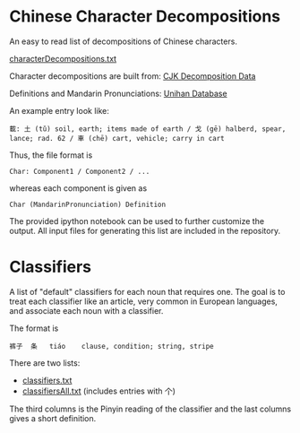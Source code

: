 # Chinese Character Decompositions

An easy to  read list of decompositions of Chinese characters.

[characterDecompositions.txt](distcharacterDecompositions.txt?raw=true)


Character decompositions are built from:
[CJK Decomposition Data](https://cjkdecomp.codeplex.com/)

Definitions and Mandarin Pronunciations:
[Unihan Database](http://unicode.org/charts/unihan.html)



An example entry look like:

```
載: 土 (tǔ) soil, earth; items made of earth / 戈 (gē) halberd, spear, lance; rad. 62 / 車 (chē) cart, vehicle; carry in cart
```

Thus, the file format is

```
Char: Component1 / Component2 / ...
```

whereas each component is given as

```
Char (MandarinPronunciation) Definition
```


The provided ipython notebook can be used to further customize the output.
All input files for generating this list are included in the repository.


# Classifiers

A list of "default" classifiers for each noun that requires one.
The goal is to treat each classifier like an article, very common in European languages, and associate each noun with a classifier.

The format is
```
裤子	条	tiáo	clause, condition; string, stripe
```

There are two lists:
* [classifiers.txt](dist/classifiers.txt?raw=true)
* [classifiersAll.txt](dist/classifiersAll.txt?raw=true) (includes entries with 个)

The third columns is the Pinyin reading of the classifier and the last columns gives a short definition.
